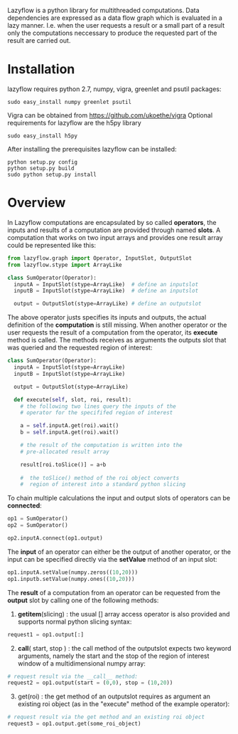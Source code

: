Lazyflow is a python library for multithreaded computations.
Data dependencies are expressed as a data flow graph which is evaluated
in a lazy manner.
I.e. when the user requests a result or a small part of a result only the computations neccessary to 
produce the requested part of the result are carried out.

Installation
============
lazyflow requires python 2.7, numpy, vigra, greenlet and psutil packages:
  
```
sudo easy_install numpy greenlet psutil
```

Vigra can be obtained from  https://github.com/ukoethe/vigra
Optional requirements for lazyflow are the h5py library

```
sudo easy_install h5py
```

After installing the prerequisites lazyflow can be installed:

```
python setup.py config
python setup.py build
sudo python setup.py install
```

Overview
========
In Lazyflow computations are encapsulated by so called **operators**, the inputs and results of a computation
are provided through named **slots**. A computation that works on two input arrays and provides one result array
could be represented like this:
  
``` python
from lazyflow.graph import Operator, InputSlot, OutputSlot
from lazyflow.stype import ArrayLike

class SumOperator(Operator):
  inputA = InputSlot(stype=ArrayLike)  # define an inputslot
  inputB = InputSlot(stype=ArrayLike)  # define an inputslot 

  output = OutputSlot(stype=ArrayLike) # define an outputslot
```

The above operator justs specifies its inputs and outputs, the actual definition
of the **computation** is still missing. When another operator or the user requests
the result of a computation from the operator, its **execute** method is called.
The methods receives as arguments the outputs slot that was queried and the requested
region of interest:
  
``` python
class SumOperator(Operator):
  inputA = InputSlot(stype=ArrayLike)
  inputB = InputSlot(stype=ArrayLike)

  output = OutputSlot(stype=ArrayLike)

  def execute(self, slot, roi, result):
    # the following two lines query the inputs of the
    # operator for the specififed region of interest

    a = self.inputA.get(roi).wait()
    b = self.inputA.get(roi).wait()

    # the result of the computation is written into the 
    # pre-allocated result array

    result[roi.toSlice()] = a+b
    
    #  the toSlice() method of the roi object converts
    #  region of interest into a standard python slicing
```
    
To chain multiple calculations the input and output slots of operators can be **connected**:

``` python
op1 = SumOperator()
op2 = SumOperator()

op2.inputA.connect(op1.output)
```

The **input** of an operator can either be the output of another operator, or
the input can be specified directly via the **setValue** method of an input slot:

``` python
op1.inputA.setValue(numpy.zeros((10,20)))
op1.inputb.setValue(numpy.ones((10,20)))
```


The **result** of a computation from an operator can be requested from the **output** slot by calling
one of the following methods:

1. __getitem__(slicing) : the usual [] array access operator is also provided and supports normal python slicing syntax:

  ``` python
  request1 = op1.output[:]
  ```

2. __call__( start, stop ) : the call method of the outputslot expects two keyword arguments,
   namely the start and the stop of the region of interest window
   of a multidimensional numpy array:
  
  ``` python
  # request result via the __call__ method:
  request2 = op1.output(start = (0,0), stop = (10,20))
  ```

3. get(roi) : the get method of an outputslot requires as argument an existing 
   roi object (as in the "execute" method of the example operator):
  
  ``` python
  # request result via the get method and an existing roi object
  request3 = op1.output.get(some_roi_object)
  ```

  



